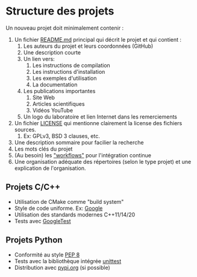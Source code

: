 # Structure des projets

Un nouveau projet doit minimalement contenir :

1. Un fichier [README.md](../README.md) principal qui décrit le projet et qui contient :
   1. Les auteurs du projet et leurs coordonnées (GitHub)
   2. Une description courte
   3. Un lien vers:
      1. Les instructions de compilation
      2. Les instructions d'installation
      3. Les exemples d'utilisation
      4. La documentation
   4. Les publications importantes
      1. Site Web
      2. Articles scientifiques
      3. Vidéos YouTube
   5. Un logo du laboratoire et lien Internet dans les remerciements
2. Un fichier [LICENSE](../LICENSE) qui mentionne clairement la license des fichiers sources.
   1. Ex: GPLv3, BSD 3 clauses, etc.
3. Une description sommaire pour facilier la recherche
4. Les mots clés du projet
5. (Au besoin) les ["workflows"](../.github/workflows) pour l'intégration continue
6. Une organisation adéquate des répertoires (selon le type projet) et une explication de l'organisation.

## Projets C/C++

* Utilisation de CMake comme "build system"
* Style de code uniforme. Ex: [Google](https://google.github.io/styleguide/cppguide.html)
* Utilisation des standards modernes C++11/14/20
* Tests avec [GoogleTest](https://github.com/google/googletest)

## Projets Python

* Conformité au style [PEP 8](https://www.python.org/dev/peps/pep-0008/)
* Tests avec la bibliothèque intégrée [unittest](https://docs.python.org/3/library/unittest.html)
* Distribution avec [pypi.org](https://pypi.org/) (si possible)